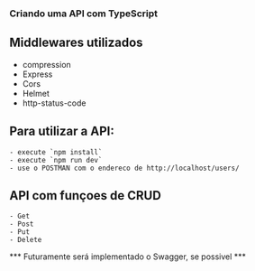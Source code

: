 ### Criando uma API com TypeScript

  ## Middlewares utilizados 
  * compression
  * Express
  * Cors 
  * Helmet 
  * http-status-code 

  ## Para utilizar a API:
    - execute `npm install`
    - execute `npm run dev`
    - use o POSTMAN com o endereco de http://localhost/users/
  
  ## API com funçoes de CRUD
    - Get
    - Post 
    - Put
    - Delete

  *** Futuramente será implementado o Swagger, se possivel ***

